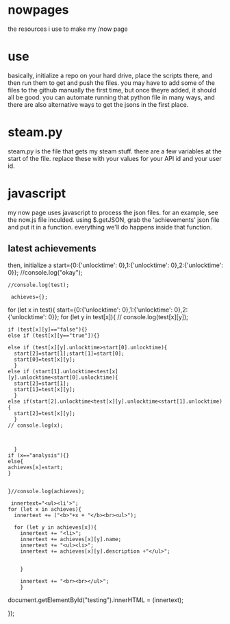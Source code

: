 # nowpages
the resources i use to make my /now page

# use
basically, initialize a repo on your hard drive, place the scripts there, and then run them to get and push the files. you may have to add some of the files to the github manually the first time, but once theyre added, it should all be good. you can automate running that python file in many ways, and there are also alternative ways to get the jsons in the first place. 


# steam.py
steam.py is the file that gets my steam stuff. there are a few variables at the start of the file. replace these with your values for your API id and your user id.

# javascript
my now page uses javascript to process the json files. 
for an example, see the now.js file inculded.
using $.getJSON, grab the 'achievements' json file and put it in a function. everything we'll do happens inside that function. 


## latest achievements





then, initialize a 
    start={0:{'unlocktime': 0},1:{'unlocktime': 0},2:{'unlocktime': 0}};
    //console.log("okay");
    
    
    //console.log(test);
    
     achieves={};
  for (let x in test){
    start={0:{'unlocktime': 0},1:{'unlocktime': 0},2:{'unlocktime': 0}};
    for (let y in test[x]){
   //   console.log(test[x][y]);
     
      
    if (test[x][y]=="false"){}
    else if (test[x][y=="true"]){}
    
    else if (test[x][y].unlocktime>start[0].unlocktime){
      start[2]=start[1];start[1]=start[0];
      start[0]=test[x][y];
      }
    else if (start[1].unlocktime<test[x][y].unlocktime<start[0].unlocktime){
      start[2]=start[1];
      start[1]=test[x][y];
      }
    else if(start[2].unlocktime<test[x][y].unlocktime<start[1].unlocktime){
      start[2]=test[x][y];
      }
    // console.log(x);
      
      
      
      }
    if (x=="analysis"){}
    else{
    achieves[x]=start;
    }
    
    
    }//console.log(achieves);
    
     innertext="<ul><li'>";
    for (let x in achieves){
      innertext += ("<b>"+x + "</b><br><ul>");
      
      for (let y in achieves[x]){
        innertext += "<li>";
        innertext += achieves[x][y].name;
        innertext += "<ul><li>";
        innertext += achieves[x][y].description +"</ul>";
        
         
        }
        
        innertext += "<br><br></ul>";
        }
    
    
    
   
    
document.getElementById("testing").innerHTML = (innertext);


});


